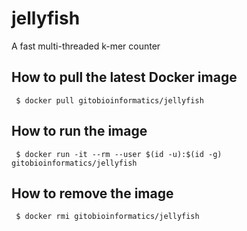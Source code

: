 # jellyfish 

A fast multi-threaded k-mer counter

## How to pull the latest Docker image
```
 $ docker pull gitobioinformatics/jellyfish
```

## How to run the image
```
 $ docker run -it --rm --user $(id -u):$(id -g) gitobioinformatics/jellyfish
```

## How to remove the image
```
 $ docker rmi gitobioinformatics/jellyfish
```

[DockerHub]: (https://hub.docker.com/r/gitobioinformatics/jellyfish)
[Quay]: (https://quay.io/repository/gitobioinformatics/jellyfish)

